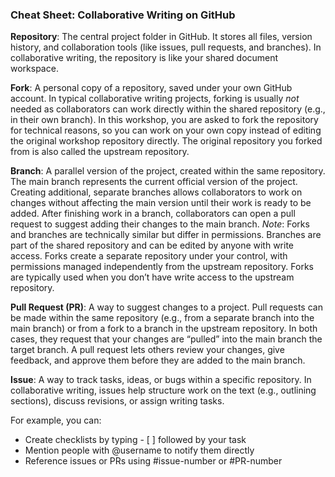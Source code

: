 ### Cheat Sheet: Collaborative Writing on GitHub

**Repository**: The central project folder in GitHub.
It stores all files, version history, and collaboration tools (like issues, pull requests, and branches).
In collaborative writing, the repository is like your shared document workspace. 

**Fork**: A personal copy of a repository, saved under your own GitHub account.
In typical collaborative writing projects, forking is usually *not* needed as collaborators can work directly within the shared repository (e.g., in their own branch).
In this workshop, you are asked to fork the repository for technical reasons, so you can work on your own copy instead of editing the original workshop repository directly.
The original repository you forked from is also called the upstream repository.

**Branch**: A parallel version of the project, created within the same repository.
The main branch represents the current official version of the project.
Creating additional, separate branches allows collaborators to work on changes without affecting the main version until their work is ready to be added.
After finishing work in a branch, collaborators can open a pull request to suggest adding their changes to the main branch.
*Note*: Forks and branches are technically similar but differ in permissions. Branches are part of the shared repository and can be edited by anyone with write access. Forks create a separate repository under your control, with permissions managed independently from the upstream repository. Forks are typically used when you don’t have write access to the upstream repository. 

**Pull Request (PR)**: A way to suggest changes to a project.
Pull requests can be made within the same repository (e.g., from a separate branch into the main branch) or from a fork to a branch in the upstream repository.
In both cases, they request that your changes are “pulled” into the main branch the target branch.
A pull request lets others review your changes, give feedback, and approve them before they are added to the main branch.

**Issue**: A way to track tasks, ideas, or bugs within a specific repository.
In collaborative writing, issues help structure work on the text (e.g., outlining sections), discuss revisions, or assign writing tasks.

For example, you can: 
- Create checklists by typing - [ ] followed by your task
- Mention people with @username to notify them directly
- Reference issues or PRs using #issue-number or #PR-number



